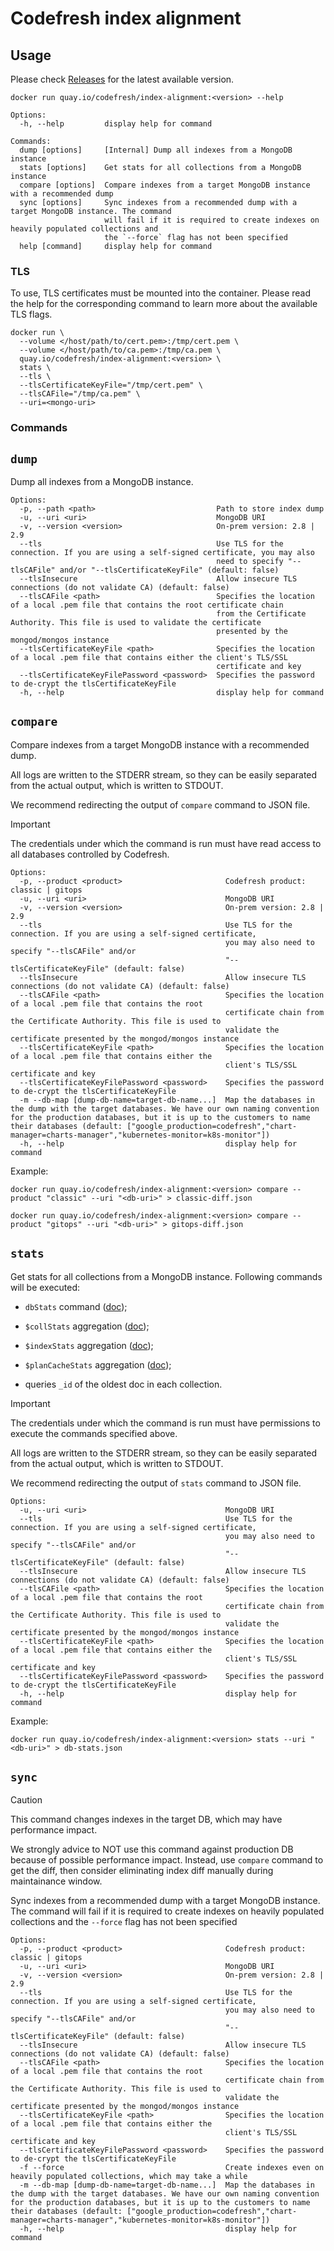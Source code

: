 # Codefresh index alignment

## Usage

Please check [Releases](https://github.com/codefresh-io/index-alignment/releases) for the latest available version.

```shell
docker run quay.io/codefresh/index-alignment:<version> --help
```
```
Options:
  -h, --help         display help for command

Commands:
  dump [options]     [Internal] Dump all indexes from a MongoDB instance
  stats [options]    Get stats for all collections from a MongoDB instance
  compare [options]  Compare indexes from a target MongoDB instance with a recommended dump
  sync [options]     Sync indexes from a recommended dump with a target MongoDB instance. The command
                     will fail if it is required to create indexes on heavily populated collections and
                     the `--force` flag has not been specified
  help [command]     display help for command
```

### TLS

To use, TLS certificates must be mounted into the container. Please read the help for the corresponding command to learn more about the available TLS flags.

```shell
docker run \
  --volume </host/path/to/cert.pem>:/tmp/cert.pem \
  --volume </host/path/to/ca.pem>:/tmp/ca.pem \
  quay.io/codefresh/index-alignment:<version> \
  stats \
  --tls \
  --tlsCertificateKeyFile="/tmp/cert.pem" \
  --tlsCAFile="/tmp/ca.pem" \
  --uri=<mongo-uri>
```

### Commands

## `dump`

Dump all indexes from a MongoDB instance.

```
Options:
  -p, --path <path>                           Path to store index dump
  -u, --uri <uri>                             MongoDB URI
  -v, --version <version>                     On-prem version: 2.8 | 2.9
  --tls                                       Use TLS for the connection. If you are using a self-signed certificate, you may also
                                              need to specify "--tlsCAFile" and/or "--tlsCertificateKeyFile" (default: false)
  --tlsInsecure                               Allow insecure TLS connections (do not validate CA) (default: false)
  --tlsCAFile <path>                          Specifies the location of a local .pem file that contains the root certificate chain
                                              from the Certificate Authority. This file is used to validate the certificate
                                              presented by the mongod/mongos instance
  --tlsCertificateKeyFile <path>              Specifies the location of a local .pem file that contains either the client's TLS/SSL
                                              certificate and key
  --tlsCertificateKeyFilePassword <password>  Specifies the password to de-crypt the tlsCertificateKeyFile
  -h, --help                                  display help for command
```

## `compare`

Compare indexes from a target MongoDB instance with a recommended dump.

All logs are written to the STDERR stream, so they can be easily separated from the actual output, which is written to STDOUT.

We recommend redirecting the output of `compare` command to JSON file.

> [!IMPORTANT]
> The credentials under which the command is run must have read access to all databases controlled by Codefresh.

```
Options:
  -p, --product <product>                       Codefresh product: classic | gitops
  -u, --uri <uri>                               MongoDB URI
  -v, --version <version>                       On-prem version: 2.8 | 2.9
  --tls                                         Use TLS for the connection. If you are using a self-signed certificate,
                                                you may also need to specify "--tlsCAFile" and/or
                                                "--tlsCertificateKeyFile" (default: false)
  --tlsInsecure                                 Allow insecure TLS connections (do not validate CA) (default: false)
  --tlsCAFile <path>                            Specifies the location of a local .pem file that contains the root
                                                certificate chain from the Certificate Authority. This file is used to
                                                validate the certificate presented by the mongod/mongos instance
  --tlsCertificateKeyFile <path>                Specifies the location of a local .pem file that contains either the
                                                client's TLS/SSL certificate and key
  --tlsCertificateKeyFilePassword <password>    Specifies the password to de-crypt the tlsCertificateKeyFile
  -m --db-map [dump-db-name=target-db-name...]  Map the databases in the dump with the target databases. We have our own naming convention for the production databases, but it is up to the customers to name their databases (default: ["google_production=codefresh","chart-manager=charts-manager","kubernetes-monitor=k8s-monitor"])
  -h, --help                                    display help for command
```

Example:

```shell
docker run quay.io/codefresh/index-alignment:<version> compare --product "classic" --uri "<db-uri>" > classic-diff.json

docker run quay.io/codefresh/index-alignment:<version> compare --product "gitops" --uri "<db-uri>" > gitops-diff.json
```

## `stats`

Get stats for all collections from a MongoDB instance. Following commands will be executed:

* `dbStats` command ([doc](https://www.mongodb.com/docs/v5.0/reference/command/dbStats/));

* `$collStats` aggregation ([doc](https://www.mongodb.com/docs/v5.0/reference/operator/aggregation/collStats/));

* `$indexStats` aggregation ([doc](https://www.mongodb.com/docs/v5.0/reference/operator/aggregation/indexStats/));

* `$planCacheStats` aggregation ([doc](https://www.mongodb.com/docs/v5.0/reference/operator/aggregation/plancachestats/));

* queries `_id` of the oldest doc in each collection.

> [!IMPORTANT]
> The credentials under which the command is run must have permissions to execute the commands specified above.

All logs are written to the STDERR stream, so they can be easily separated from the actual output, which is written to STDOUT.

We recommend redirecting the output of `stats` command to JSON file.

```
Options:
  -u, --uri <uri>                               MongoDB URI
  --tls                                         Use TLS for the connection. If you are using a self-signed certificate,
                                                you may also need to specify "--tlsCAFile" and/or
                                                "--tlsCertificateKeyFile" (default: false)
  --tlsInsecure                                 Allow insecure TLS connections (do not validate CA) (default: false)
  --tlsCAFile <path>                            Specifies the location of a local .pem file that contains the root
                                                certificate chain from the Certificate Authority. This file is used to
                                                validate the certificate presented by the mongod/mongos instance
  --tlsCertificateKeyFile <path>                Specifies the location of a local .pem file that contains either the
                                                client's TLS/SSL certificate and key
  --tlsCertificateKeyFilePassword <password>    Specifies the password to de-crypt the tlsCertificateKeyFile
  -h, --help                                    display help for command
```

Example:

```shell
docker run quay.io/codefresh/index-alignment:<version> stats --uri "<db-uri>" > db-stats.json
```

## `sync`

> [!CAUTION]
> This command changes indexes in the target DB, which may have performance impact.
>
> We strongly advice to NOT use this command against production DB because of possible performance impact. Instead, use `compare` command to get the diff, then consider eliminating index diff manually during maintainance window.


Sync indexes from a recommended dump with a target MongoDB instance. The command will fail if it is required to create indexes on heavily populated collections and the `--force` flag has not been specified

```
Options:
  -p, --product <product>                       Codefresh product: classic | gitops
  -u, --uri <uri>                               MongoDB URI
  -v, --version <version>                       On-prem version: 2.8 | 2.9
  --tls                                         Use TLS for the connection. If you are using a self-signed certificate,
                                                you may also need to specify "--tlsCAFile" and/or
                                                "--tlsCertificateKeyFile" (default: false)
  --tlsInsecure                                 Allow insecure TLS connections (do not validate CA) (default: false)
  --tlsCAFile <path>                            Specifies the location of a local .pem file that contains the root
                                                certificate chain from the Certificate Authority. This file is used to
                                                validate the certificate presented by the mongod/mongos instance
  --tlsCertificateKeyFile <path>                Specifies the location of a local .pem file that contains either the
                                                client's TLS/SSL certificate and key
  --tlsCertificateKeyFilePassword <password>    Specifies the password to de-crypt the tlsCertificateKeyFile
  -f --force                                    Create indexes even on heavily populated collections, which may take a while
  -m --db-map [dump-db-name=target-db-name...]  Map the databases in the dump with the target databases. We have our own naming convention for the production databases, but it is up to the customers to name their databases (default: ["google_production=codefresh","chart-manager=charts-manager","kubernetes-monitor=k8s-monitor"])
  -h, --help                                    display help for command
```
